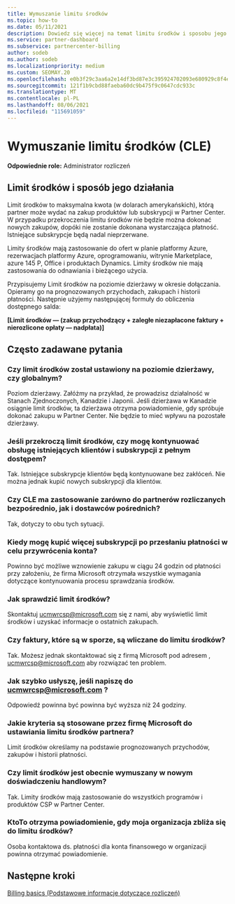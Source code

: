 ```yaml
---
title: Wymuszanie limitu środków
ms.topic: how-to
ms.date: 05/11/2021
description: Dowiedz się więcej na temat limitu środków i sposobu jego obliczania. Zawiera często zadawane pytania.
ms.service: partner-dashboard
ms.subservice: partnercenter-billing
author: sodeb
ms.author: sodeb
ms.localizationpriority: medium
ms.custom: SEOMAY.20
ms.openlocfilehash: e0b3f29c3aa6a2e14df3bd87e3c395924702093e680929c8f4e433785d17e0cb
ms.sourcegitcommit: 121f1b9cbd88faeba60dc9b475f9c0647cdc933c
ms.translationtype: MT
ms.contentlocale: pl-PL
ms.lasthandoff: 08/06/2021
ms.locfileid: "115691059"
---
```

# <a name="credit-limit-enforcement-cle"></a>Wymuszanie limitu środków (CLE)

**Odpowiednie role:** Administrator rozliczeń

## <a name="your-credit-limit-and-how-it-works"></a>Limit środków i sposób jego działania

Limit środków to maksymalna kwota (w dolarach amerykańskich), którą partner może wydać na zakup produktów lub subskrypcji w Partner Center. W przypadku przekroczenia limitu środków nie będzie można dokonać nowych zakupów, dopóki nie zostanie dokonana wystarczająca płatność. Istniejące subskrypcje będą nadal nieprzerwane.

Limity środków mają zastosowanie do ofert w planie platformy Azure, rezerwacjach platformy Azure, oprogramowaniu, witrynie Marketplace, azure 145 P, Office i produktach Dynamics. Limity środków nie mają zastosowania do odnawiania i bieżącego użycia.

Przypisujemy Limit środków na poziomie dzierżawy w okresie dołączania. Opieramy go na prognozowanych przychodach, zakupach i historii płatności. Następnie użyjemy następującej formuły do obliczenia dostępnego salda:

**[Limit środków — (zakup przychodzący + zaległe niezapłacone faktury + nierozlicone opłaty — nadpłata)]**

## <a name="frequently-asked-questions"></a>Często zadawane pytania

### <a name="is-my-credit-limit-set-at-the-tenant-or-global-level"></a>Czy limit środków został ustawiony na poziomie dzierżawy, czy globalnym?

Poziom dzierżawy. Załóżmy na przykład, że prowadzisz działalność w Stanach Zjednoczonych, Kanadzie i Japonii. Jeśli dzierżawa w Kanadzie osiągnie limit środków, ta dzierżawa otrzyma powiadomienie, gdy spróbuje dokonać zakupu w Partner Center. Nie będzie to mieć wpływu na pozostałe dzierżawy. 

### <a name="if-i-exceed-my-credit-limit-can-i-continue-servicing-existing-customers-and-subscriptions-with-full-access"></a>Jeśli przekroczą limit środków, czy mogę kontynuować obsługę istniejących klientów i subskrypcji z pełnym dostępem?

Tak. Istniejące subskrypcje klientów będą kontynuowane bez zakłóceń. Nie można jednak kupić nowych subskrypcji dla klientów.

### <a name="does-cle-apply-to-both-direct-bill-partners-and-indirect-providers"></a>Czy CLE ma zastosowanie zarówno do partnerów rozliczanych bezpośrednio, jak i dostawców pośrednich?

Tak, dotyczy to obu tych sytuacji.

### <a name="after-i-submit-my-payment-to-reinstate-my-account-when-can-i-purchase-more-subscriptions"></a>Kiedy mogę kupić więcej subskrypcji po przesłaniu płatności w celu przywrócenia konta? 

Powinno być możliwe wznowienie zakupu w ciągu 24 godzin od płatności przy założeniu, że firma Microsoft otrzymała wszystkie wymagania dotyczące kontynuowania procesu sprawdzania środków.

### <a name="how-can-i-check-my-credit-limit"></a>Jak sprawdzić limit środków?

Skontaktuj [ucmwrcsp@microsoft.com](mailto:ucmwrcsp@microsoft.com) się z nami, aby wyświetlić limit środków i uzyskać informacje o ostatnich zakupach.

### <a name="do-invoices-that-are-in-dispute-count-against-the-credit-limit"></a>Czy faktury, które są w sporze, są wliczane do limitu środków?

Tak. Możesz jednak skontaktować się z firmą Microsoft pod adresem , [ucmwrcsp@microsoft.com](mailto:ucmwrcsp@microsoft.com) aby rozwiązać ten problem.

### <a name="how-soon-will-i-hear-back-if-i-write-to-ucmwrcspmicrosoftcom"></a>Jak szybko usłyszę, jeśli napiszę do ucmwrcsp@microsoft.com ?

Odpowiedź powinna być powinna być wyższa niż 24 godziny. 

### <a name="what-criteria-does-microsoft-use-for-setting-a-partners-credit-limit"></a>Jakie kryteria są stosowane przez firmę Microsoft do ustawiania limitu środków partnera?

Limit środków określamy na podstawie prognozowanych przychodów, zakupów i historii płatności.

### <a name="is-the-credit-limit-currently-enforced-on-the-new-commerce-experience"></a>Czy limit środków jest obecnie wymuszany w nowym doświadczeniu handlowym?

Tak. Limity środków mają zastosowanie do wszystkich programów i produktów CSP w Partner Center.

### <a name="who-will-receive-the-notification-when-my-organization-is-nearing-its-credit-limit"></a>KtoTo otrzyma powiadomienie, gdy moja organizacja zbliża się do limitu środków?

Osoba kontaktowa ds. płatności dla konta finansowego w organizacji powinna otrzymać powiadomienie.

## <a name="next-steps"></a>Następne kroki

[Billing basics (Podstawowe informacje dotyczące rozliczeń)](./billing-basics.md)
